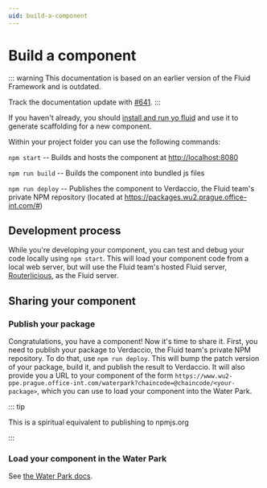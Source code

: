 ```yaml
---
uid: build-a-component
---
```


# Build a component

::: warning
This documentation is based on an earlier version of the Fluid Framework and is outdated.

Track the documentation update with [#641](https://github.com/microsoft/FluidFramework/issues/641).
:::

If you haven't already, you should [install and run yo fluid](./yo-fluid.md) and use it to generate scaffolding for a
new component.

Within your project folder you can use the following commands:

`npm start` -- Builds and hosts the component at <http://localhost:8080>

`npm run build` -- Builds the component into bundled js files

`npm run deploy` -- Publishes the component to Verdaccio, the Fluid team's private NPM repository (located at
<https://packages.wu2.prague.office-int.com/#>)


## Development process

While you're developing your component, you can test and debug your code locally using `npm start`. This will load your
component code from a local web server, but will use the Fluid team's hosted Fluid server,
[Routerlicious](../architecture/server/), as the Fluid server.

## Sharing your component

### Publish your package

Congratulations, you have a component! Now it's time to share it. First, you need to publish your package to Verdaccio,
the Fluid team's private NPM repository. To do that, use `npm run deploy`. This will bump the patch version of your
package, build it, and publish the result to Verdaccio. It will also provide you a URL to your component of the form
`https://www.wu2-ppe.prague.office-int.com/waterpark?chaincode=@chaincode/<your-package>`, which
you can use to load your component into the Water Park.

::: tip

This is a spiritual equivalent to publishing to npmjs.org

:::

### Load your component in the Water Park

See [the Water Park docs](./water-park.md).

